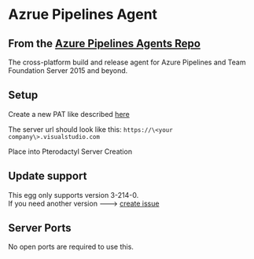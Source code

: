# Azrue Pipelines Agent

## From the [Azure Pipelines Agents Repo](https://github.com/microsoft/azure-pipelines-agent)

The cross-platform build and release agent for Azure Pipelines and Team Foundation Server 2015 and beyond.

## Setup

Create a new PAT like described [here](https://learn.microsoft.com/en-us/azure/devops/organizations/accounts/use-personal-access-tokens-to-authenticate)

The server url should look like this: ```https://\<your company\>.visualstudio.com```

Place into Pterodactyl Server Creation

## Update support

This egg only supports version 3-214-0.
<br>
If you need another version ---> [create issue](https://github.com/parkervcp/eggs/issues/new/choose)

## Server Ports

No open ports are required to use this.
